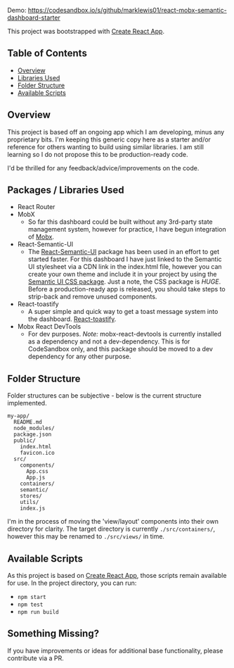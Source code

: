 Demo: https://codesandbox.io/s/github/marklewis01/react-mobx-semantic-dashboard-starter

This project was bootstrapped with [Create React App](https://github.com/facebookincubator/create-react-app).

## Table of Contents

* [Overview](#overview)
* [Libraries Used](#libraries-used)
* [Folder Structure](#folder-structure)
* [Available Scripts](#available-scripts)

## Overview

This project is based off an ongoing app which I am developing, minus any proprietary bits. I'm keeping this generic copy here as a starter and/or reference for others wanting to build using similar libraries. I am still learning so I do not propose this to be production-ready code.

I'd be thrilled for any feedback/advice/improvements on the code.

## Packages / Libraries Used

* React Router
* MobX
  * So far this dashboard could be built without any 3rd-party state management system, however for practice, I have begun integration of [Mobx](https://mobx.js.org/).
* React-Semantic-UI
  * The [React-Semantic-UI](http://react.semantic-ui.com) package has been used in an effort to get started faster. For this dashboard I have just linked to the Semantic UI stylesheet via a CDN link in the index.html file, however you can create your own theme and include it in your project by using the [Semantic UI CSS package](https://react.semantic-ui.com/usage#semantic-ui-css-package). Just a note, the CSS package is _HUGE_. Before a production-ready app is released, you should take steps to strip-back and remove unused components.
* React-toastify
  * A super simple and quick way to get a toast message system into the dashboard. [React-toastify](https://fkhadra.github.io/react-toastify/).
* Mobx React DevTools
  * For dev purposes. _Note:_ mobx-react-devtools is currently installed as a dependency and not a dev-dependency. This is for CodeSandbox only, and this package should be moved to a dev dependency for any other purpose.

## Folder Structure

Folder structures can be subjective - below is the current structure implemented.

```
my-app/
  README.md
  node_modules/
  package.json
  public/
    index.html
    favicon.ico
  src/
    components/
      App.css
      App.js
    containers/
    semantic/
    stores/
    utils/
    index.js
```

I'm in the process of moving the 'view/layout' components into their own directory for clarity. The target directory is currently `./src/containers/`, however this may be renamed to `./src/views/` in time.

## Available Scripts

As this project is based on [Create React App](https://github.com/facebookincubator/create-react-app), those scripts remain available for use. In the project directory, you can run:

* `npm start`
* `npm test`
* `npm run build`

## Something Missing?

If you have improvements or ideas for additional base functionality, please contribute via a PR.
